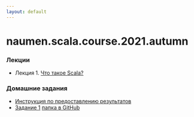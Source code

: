 ```yaml
---
layout: default
---
```

# naumen.scala.course.2021.autumn

### Лекции

* Лекция 1. [Что такое Scala?](lectures/scala_lecture_1.html)

### Домашние задания
* [Инструкция по предоставлению результатов](https://github.com/naumen-student/naumen.scala.course.2021.autumn#%D0%BF%D1%80%D0%B5%D0%B4%D0%BE%D1%81%D1%82%D0%B0%D0%B2%D0%BB%D0%B5%D0%BD%D0%B8%D0%B5-%D1%80%D0%B5%D0%B7%D1%83%D0%BB%D1%8C%D1%82%D0%B0%D1%82%D0%BE%D0%B2)
* [Задание 1](homeworks/homework_1/homework_1.md) [папка в GitHub](https://github.com/naumen-student/naumen.scala.course.2021.autumn/tree/master/homeworks/homework_1)